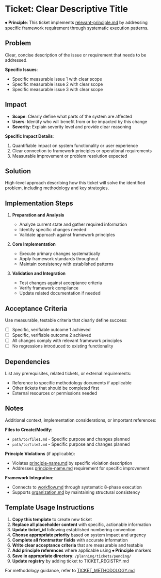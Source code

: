 
# Ticket: Clear Descriptive Title

⏺ **Principle**: This ticket implements [relevant-principle.md](../principles/relevant-principle.md) by addressing specific framework requirement through systematic execution patterns.

## Problem

Clear, concise description of the issue or requirement that needs to be addressed.

**Specific Issues**:
- Specific measurable issue 1 with clear scope
- Specific measurable issue 2 with clear scope  
- Specific measurable issue 3 with clear scope

## Impact

- **Scope**: Clearly define what parts of the system are affected
- **Users**: Identify who will benefit from or be impacted by this change
- **Severity**: Explain severity level and provide clear reasoning

**Specific Impact Details**:
1. Quantifiable impact on system functionality or user experience
2. Clear connection to framework principles or operational requirements
3. Measurable improvement or problem resolution expected

## Solution

High-level approach describing how this ticket will solve the identified problem, including methodology and key strategies.

## Implementation Steps

1. **Preparation and Analysis**
   - Analyze current state and gather required information
   - Identify specific changes needed
   - Validate approach against framework principles

2. **Core Implementation**
   - Execute primary changes systematically
   - Apply framework standards throughout
   - Maintain consistency with established patterns

3. **Validation and Integration**
   - Test changes against acceptance criteria
   - Verify framework compliance
   - Update related documentation if needed

## Acceptance Criteria

Use measurable, testable criteria that clearly define success:

- [ ] Specific, verifiable outcome 1 achieved
- [ ] Specific, verifiable outcome 2 achieved  
- [ ] All changes comply with relevant framework principles
- [ ] No regressions introduced to existing functionality

## Dependencies

List any prerequisites, related tickets, or external requirements:
- Reference to specific methodology documents if applicable
- Other tickets that should be completed first
- External resources or permissions needed

## Notes

Additional context, implementation considerations, or important references:

**Files to Create/Modify**:
- `path/to/file1.md` - Specific purpose and changes planned
- `path/to/file2.md` - Specific purpose and changes planned

**Principle Violations** (if applicable):
- Violates [principle-name.md](../principles/principle-name.md) by specific violation description
- Addresses [principle-name.md](../principles/principle-name.md) requirement for specific improvement

**Framework Integration**:
- Connects to [workflow.md](../../docs/principles/workflow.md) through systematic 8-phase execution
- Supports [organization.md](../../docs/principles/organization.md) by maintaining structural consistency


## Template Usage Instructions

1. **Copy this template** to create new ticket
2. **Replace all placeholder content** with specific, actionable information
3. **Update ticket_id** following established numbering convention
4. **Choose appropriate priority** based on system impact and urgency
5. **Complete all frontmatter fields** with accurate information
6. **Write clear acceptance criteria** that are measurable and testable
7. **Add principle references** where applicable using ⏺ **Principle** markers
8. **Save in appropriate directory**: `/planning/tickets/pending/`
9. **Update registry** by adding ticket to TICKET_REGISTRY.md

For methodology guidance, refer to [TICKET_METHODOLOGY.md](../TICKET_METHODOLOGY.md)
